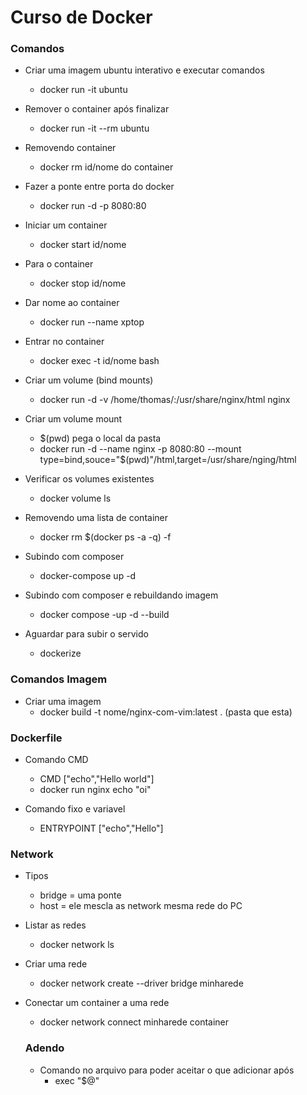# Curso de Docker

### Comandos

- Criar uma imagem ubuntu interativo e executar comandos

  - docker run -it ubuntu

- Remover o container após finalizar

  - docker run -it --rm ubuntu

- Removendo container

  - docker rm id/nome do container

- Fazer a ponte entre porta do docker

  - docker run -d -p 8080:80

- Iniciar um container

  - docker start id/nome

- Para o container

  - docker stop id/nome

- Dar nome ao container

  - docker run --name xptop

- Entrar no container

  - docker exec -t id/nome bash

- Criar um volume (bind mounts)

  - docker run -d -v /home/thomas/:/usr/share/nginx/html nginx

- Criar um volume mount

  - $(pwd) pega o local da pasta
  - docker run -d --name nginx -p 8080:80 --mount type=bind,souce="$(pwd)"/html,target=/usr/share/nging/html

- Verificar os volumes existentes

  - docker volume ls

- Removendo uma lista de container

  - docker rm $(docker ps -a -q) -f

- Subindo com composer

  - docker-compose up -d

- Subindo com composer e rebuildando imagem
  - docker compose -up -d --build

- Aguardar para subir o servido
  - dockerize 

### Comandos Imagem

- Criar uma imagem
  - docker build -t nome/nginx-com-vim:latest . (pasta que esta)

### Dockerfile

- Comando CMD

  - CMD ["echo","Hello world"]
  - docker run nginx echo "oi"

- Comando fixo e variavel

  - ENTRYPOINT ["echo","Hello"]

### Network

- Tipos

  - bridge = uma ponte
  - host = ele mescla as network mesma rede do PC

- Listar as redes

  - docker network ls

- Criar uma rede

  - docker network create --driver bridge minharede

- Conectar um container a uma rede

  - docker network connect minharede container

  ### Adendo

  - Comando no arquivo para poder aceitar o que adicionar após
    - exec "$@"
